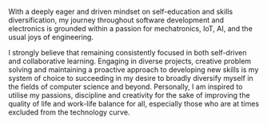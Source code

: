 With a deeply eager and driven mindset on self-education and skills diversification, my journey throughout software development and electronics is grounded within a passion for mechatronics, IoT, AI, and the usual joys of engineering.

I strongly believe that remaining consistently focused in both self-driven and collaborative learning. Engaging in diverse projects, creative problem solving and maintaining a proactive approach to developing new skills is my system of choice to succeeding in my desire to broadly diversify myself in the fields of computer science and beyond. 
Personally, I am inspired to utilise my passions, discipline and creativity for the sake of improving the quality of life and work-life balance for all, especially those who are at times excluded from the technology curve.

